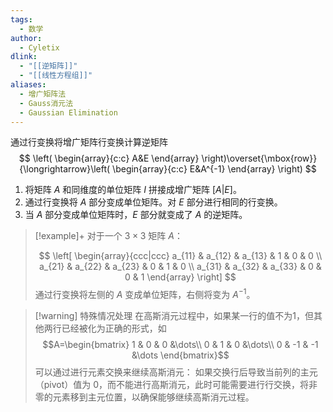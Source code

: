 ```yaml
---
tags:
  - 数学
author:
  - Cyletix
dlink:
  - "[[逆矩阵]]"
  - "[[线性方程组]]"
aliases:
  - 增广矩阵法
  - Gauss消元法
  - Gaussian Elimination
---
```

通过行变换将增广矩阵行变换计算逆矩阵
$$
\left(
\begin{array}{c:c}
A&E
\end{array}
\right)\overset{\mbox{row}}{\longrightarrow}\left(
\begin{array}{c:c}
E&A^{-1}
\end{array}
\right)
$$

1. 将矩阵 $A$ 和同维度的单位矩阵 $I$ 拼接成增广矩阵 $[A | E]$。
2. 通过行变换将 $A$ 部分变成单位矩阵。对 $E$ 部分进行相同的行变换。
3. 当 $A$ 部分变成单位矩阵时，$E$ 部分就变成了 $A$ 的逆矩阵。


>[!example]+
> 对于一个 $3 \times 3$ 矩阵 $A$：
> 
> $$
> \left[
> \begin{array}{ccc|ccc}
> a_{11} & a_{12} & a_{13} & 1 & 0 & 0 \\
> a_{21} & a_{22} & a_{23} & 0 & 1 & 0 \\
> a_{31} & a_{32} & a_{33} & 0 & 0 & 1
> \end{array}
> \right]
> $$
> 通过行变换将左侧的 $A$ 变成单位矩阵，右侧将变为 $A^{-1}$。


> [!warning] 特殊情况处理
>在高斯消元过程中，如果某一行的值不为1，但其他两行已经被化为正确的形式，如
> $$A=\begin{bmatrix}
   1 & 0 & 0 &\dots\\
   0 & 1 & 0 &\dots\\
   0 & -1 & -1 &\dots 
\end{bmatrix}$$
>可以通过进行元素交换来继续高斯消元：
>如果交换行后导致当前列的主元（pivot）值为 0，而不能进行高斯消元，此时可能需要进行行交换，将非零的元素移到主元位置，以确保能够继续高斯消元过程。
>
